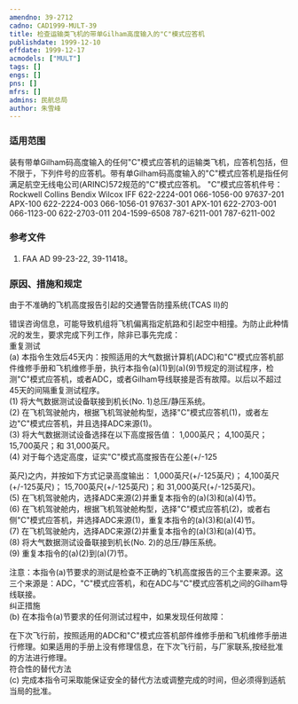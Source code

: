 ```yaml
---
amendno: 39-2712  
cadno: CAD1999-MULT-39  
title: 检查运输类飞机的带单Gilham高度输入的"C"模式应答机  
publishdate: 1999-12-10  
effdate: 1999-12-17  
acmodels: ["MULT"]  
tags: []  
engs: []  
pns: []  
mfrs: []  
admins: 民航总局  
author: 朱雪峰  
---
```

  
### 适用范围  
装有带单Gilham码高度输入的任何"C"模式应答机的运输类飞机，应答机包括，但不限于，下列件号的应答机。带有单Gilham码高度输入的"C"模式应答机是指任何满足航空无线电公司(ARINC)572规范的"C"模式应答机。
"C"模式应答机件号：
Rockwell Collins  Bendix   Wilcox  IFF
622-2224-001  066-1056-00   97637-201  APX-100
622-2224-003  066-1056-01   97637-301  APX-101
622-2703-001  066-1123-00
622-2703-011  204-1599-6508
787-6211-001
787-6211-002  
  
<!--more-->  
### 参考文件  
  1. FAA AD 99-23-22, 39-11418。  
  
### 原因、措施和规定  

  由于不准确的飞机高度报告引起的交通警告防撞系统(TCAS II)的  
  
错误咨询信息，可能导致机组将飞机偏离指定航路和引起空中相撞。为防止此种情况的发生，要求完成下列工作，除非已事先完成：  
  重复测试  
(a) 本指令生效后45天内：按照适用的大气数据计算机(ADC)和"C"模式应答机部件维修手册和飞机维修手册，执行本指令(a)(1)到(a)(9)节规定的测试程序，检测"C"模式应答机，或者ADC，或者Gilham导线联接是否有故障。以后以不超过45天的间隔重复测试程序。  
(1) 将大气数据测试设备联接到机长(No. 1)总压/静压系统。  
  (2) 在飞机驾驶舱内，根据飞机驾驶舱构型，选择"C"模式应答机(1)，或者左边"C"模式应答机，并且选择ADC来源(1)。  
(3) 将大气数据测试设备选择在以下高度报告值： 1,000英尺； 4,100英尺； 15,700英尺；和 31,000英尺。  
(4) 对于每个选定高度，证实"C"模式高度报告在公差(+/-125  
  
英尺)之内，并按如下方式记录高度输出： 1,000英尺(+/-125英尺)； 4,100英尺(+/-125英尺)； 15,700英尺(+/-125英尺)；和 31,000英尺(+/-125英尺)。  
(5) 在飞机驾驶舱内，选择ADC来源(2)并重复本指令的(a)(3)和(a)(4)节。  
  (6) 在飞机驾驶舱内，根据飞机驾驶舱构型，选择"C"模式应答机(2)，或者右侧"C"模式应答机，并选择ADC来源(1)，重复本指令的(a)(3)和(a)(4)节。  
(7) 在飞机驾驶舱内，选择ADC来源(2)并重复本指令的(a)(3)和(a)(4)节。  
  (8) 将大气数据测试设备联接到机长(No. 2)的总压/静压系统。  
 (9) 重复本指令的(a)(2)到(a)(7)节。  
  
  注意：本指令(a)节要求的测试是检查不正确的飞机高度报告的三个主要来源。这三个来源是：ADC，"C"模式应答机，和在ADC与"C"模式应答机之间的Gilham导线联接。  
  纠正措施  
  (b) 在本指令(a)节要求的任何测试过程中，如果发现任何故障：  
  
在下次飞行前，按照适用的ADC和"C"模式应答机部件维修手册和飞机维修手册进行修理。如果适用的手册上没有修理信息，在下次飞行前，与厂家联系,按经批准的方法进行修理。  
  符合性的替代方法  
  (c) 完成本指令可采取能保证安全的替代方法或调整完成的时间，但必须得到适航当局的批准。  
